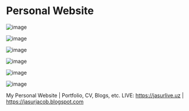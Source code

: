 # Personal Website

![image](https://github.com/user-attachments/assets/736ee383-b616-4559-b0aa-9854ea30069f)


![image](https://github.com/user-attachments/assets/ca747fed-361e-4133-b3bd-2fe5fb296610)


![image](https://github.com/user-attachments/assets/f97c1455-bd21-4a33-822a-fc5957042213)


![image](https://github.com/user-attachments/assets/b6cdcc8a-7bc8-4378-b220-7c6cd5fe76b7)


![image](https://github.com/user-attachments/assets/07b48354-a227-46a9-a1c8-bda160576c78)


![image](https://github.com/user-attachments/assets/ada42bea-52e7-4b24-a83b-703719c7b3c0)

My Personal Website | Portfolio, CV, Blogs, etc.
LIVE: https://jasurlive.uz | https://jasurjacob.blogspot.com

